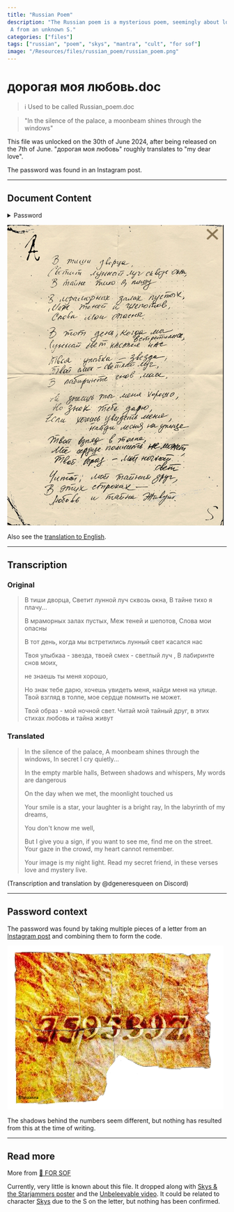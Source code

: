 ```yaml
---
title: "Russian Poem"
description: "The Russian poem is a mysterious poem, seemingly about love to an unknown 
 A from an unknown S."
categories: ["files"]
tags: ["russian", "poem", "skys", "mantra", "cult", "for sof"]
image: "/Resources/files/russian_poem/russian_poem.png"
---
```


# дорогая моя любовь.doc

> ℹ︎ Used to be called Russian_poem.doc

> "In the silence of the palace,
> a moonbeam shines through the windows"

This file was unlocked on the 30th of June 2024, after being released 
on the 7th of June.
"дорогая моя любовь" roughly translates to "my dear love".

The password was found in an Instagram post.

***

## Document Content

<details class="password">
  <summary>Password</summary>

7795397
</details>

![The Russian Poem letter](../../Resources/files/russian_poem/russian_poem.png)

Also see the [translation to English](#translated).

***

## Transcription

### Original

> В тиши дворца, Светит лунной луч сквозь окна, В тайне тихо я плачу...
> 
> В мраморных залах пустых, Меж теней и шепотов, Слова мои опасны
>
> В тот день, когда мы встретились лунный свет касался нас
>
> Твоя улыбкаа - звезда, твоей смех - светлый луч , В лабиринте снов моих,
>
> не знаешь ты меня хорошо,
>
> Но знак тебе дарю, хочешь увидеть меня, найди меня на улице.  Твой взгляд в толпе, мое сердце помнить не может.
>
> Твой образ - мой ночной свет. Читай мой тайный друг, в этих стихах любовь и тайна живут

### Translated

> In the silence of the palace,
> A moonbeam shines through the windows,
> In secret I cry quietly...
>
> In the empty marble halls,
> Between shadows and whispers,
> My words are dangerous
>
> On the day when we met,
> the moonlight touched us
>
> Your smile is a star, your laughter is a bright ray,
> In the labyrinth of my dreams,
>
> You don't know me well,
>
> But I give you a sign, if you want to see me, find me on the street.
> Your gaze in the crowd, my heart cannot remember.
>
> Your image is my night light.
> Read my secret friend, in these verses love and mystery live.

(Transcription and translation by @dgeneresqueen on Discord)

***

## Password context

The password was found by taking multiple pieces of a letter from an 
[Instagram post](https://www.instagram.com/p/C-DhcBaC4NP/) and combining them to form the code.

![Re-constructed password letter](../../Resources/files/russian_poem/clue.png)

The shadows behind the numbers seem different, but nothing has resulted from this at the time of writing.

***

## Read more

More from [📁 FOR SOF](./for-sof)

Currently, very little is known about this file. It dropped along with 
[Skys & the Starjammers poster](skystarjammers) and the [Unbeleevable video](unbeleevable). 
It could be related to character [Skys](../characters/skys) due to the S on the 
letter, but nothing has been confirmed.
